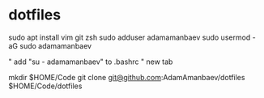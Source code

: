 # dotfiles

sudo apt install vim git zsh
sudo adduser adamamanbaev
sudo usermod -aG sudo adamamanbaev

" add "su - adamamanbaev" to .bashrc
" new tab

mkdir $HOME/Code
git clone git@github.com:AdamAmanbaev/dotfiles $HOME/Code/dotfiles
